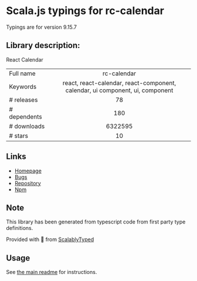 
# Scala.js typings for rc-calendar

Typings are for version 9.15.7

## Library description:
React Calendar

|                    |                 |
| ------------------ | :-------------: |
| Full name          | rc-calendar |
| Keywords           | react, react-calendar, react-component, calendar, ui component, ui, component |
| # releases         | 78 |
| # dependents       | 180 |
| # downloads        | 6322595 |
| # stars            | 10 |

## Links
- [Homepage](http://github.com/react-component/calendar)
- [Bugs](http://github.com/react-component/calendar/issues)
- [Repository](https://github.com/react-component/calendar)
- [Npm](https://www.npmjs.com/package/rc-calendar)
    


## Note
This library has been generated from typescript code from first party type definitions.

Provided with :purple_heart: from [ScalablyTyped](https://github.com/oyvindberg/ScalablyTyped)

## Usage
See [the main readme](../../readme.md) for instructions.


